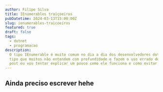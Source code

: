 ```yaml
---
author: Filipe Silva
title: IEnumerables traiçoeiros
pubDatetime: 2024-03-13T15:00:00Z
slug: ienumerables-traicoeiros
featured: true
draft: false
tags:
  - dotnet
  - programacao
description:
  O tipo IEnumerable é muito comum no dia a dia dos desenvolvedores dotnet mas, ao mesmo tempo, é um
  tipo que muitos não entendem com profundidade e fazem o uso errado dessa incrível abstração. Neste
  post eu vou tentar explicar um pouco como ele funciona e como evitar erros comuns ao utilizá-lo.
---
```


## Ainda preciso escrever hehe
